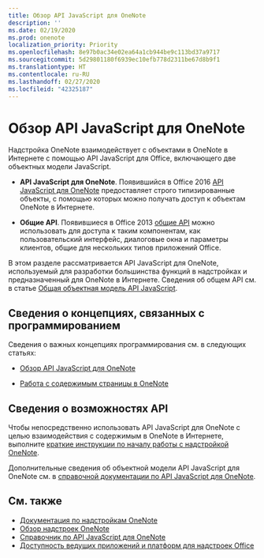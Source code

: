 ```yaml
---
title: Обзор API JavaScript для OneNote
description: ''
ms.date: 02/19/2020
ms.prod: onenote
localization_priority: Priority
ms.openlocfilehash: 8e97b0ac34e02ea64a1cb944be9c113bd37a9717
ms.sourcegitcommit: 5d29801180f6939ec10efb778d2311be67d8b9f1
ms.translationtype: HT
ms.contentlocale: ru-RU
ms.lasthandoff: 02/27/2020
ms.locfileid: "42325187"
---
```

# <a name="onenote-javascript-api-overview"></a>Обзор API JavaScript для OneNote

Надстройка OneNote взаимодействует с объектами в OneNote в Интернете с помощью API JavaScript для Office, включающего две объектных модели JavaScript.

* **API JavaScript для OneNote**. Появившийся в Office 2016 [API JavaScript для OneNote](/javascript/api/onenote) предоставляет строго типизированные объекты, с помощью которых можно получать доступ к объектам OneNote в Интернете. 

* **Общие API**. Появившиеся в Office 2013 [общие API](/javascript/api/office) можно использовать для доступа к таким компонентам, как пользовательский интерфейс, диалоговые окна и параметры клиентов, общие для нескольких типов приложений Office.

В этом разделе рассматривается API JavaScript для OneNote, используемый для разработки большинства функций в надстройках и предназначенный для OneNote в Интернете. Сведения об общем API см. в статье [Общая объектная модель API JavaScript](../../develop/office-javascript-api-object-model.md). 

## <a name="learn-programming-concepts"></a>Сведения о концепциях, связанных с программированием

Сведения о важных концепциях программирования см. в следующих статьях:

- [Обзор API JavaScript для OneNote](../../onenote/onenote-add-ins-programming-overview.md)

- [Работа с содержимым страницы в OneNote](../../onenote/onenote-add-ins-page-content.md)

## <a name="learn-about-api-capabilities"></a>Сведения о возможностях API

Чтобы непосредственно использовать API JavaScript для OneNote с целью взаимодействия с содержимым в OneNote в Интернете, выполните [краткие инструкции по началу работы с надстройкой OneNote](../../quickstarts/onenote-quickstart.md). 

Дополнительные сведения об объектной модели API JavaScript для OneNote см. в [справочной документации по API JavaScript для OneNote](/javascript/api/onenote).

## <a name="see-also"></a>См. также

- [Документация по надстройкам OneNote](../../onenote/index.md)
- [Обзор надстроек OneNote](../../onenote/onenote-add-ins-programming-overview.md)
- [Справочник по API JavaScript для OneNote](/javascript/api/onenote)
- [Доступность ведущих приложений и платформ для надстроек Office](../../overview/office-add-in-availability.md)

